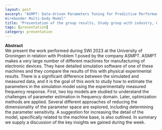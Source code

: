 ```yaml
---
layout: post
excerpt: "ASMPT: Data-driven Parameters Tuning for Predictive Performance Improvement ofWirebonder Multi-body Model" 
title: "Presentation of the group results, Study group with industry, Groningen, the Netherlands"
tags: [presentation]
category: presentation
---
```


<b>Abstract</b><br>
We present the work performed during SWI2023 at the University of Groningen in relation withProblem 1 posed by the company ASMPT.ASMPT makes a very large number of different machinesfor manufacturing of electronic devices. Theyhave detailed simulation software of one of these machinesand they compare the results of this with physicalexperimental results. There is a significant differencebetween the simulated and measured data, and it is thegoal of this work to study how to estimate the parametersin the simulation model using the experimentallymeasured frequency response.First, two toy models are studied to understand thechallenges of parameter estimation in frequency domain.Later, optimization methods are applied. Several differentapproaches of reducing the dimensionality of theparameter space are explored, including determining theparameter sensitivity. A suggestion for increasing thedetail of the model, specifically related to the machinebase, is also outlined.In summary we supply a discussion of the key insightswe gained during the week.